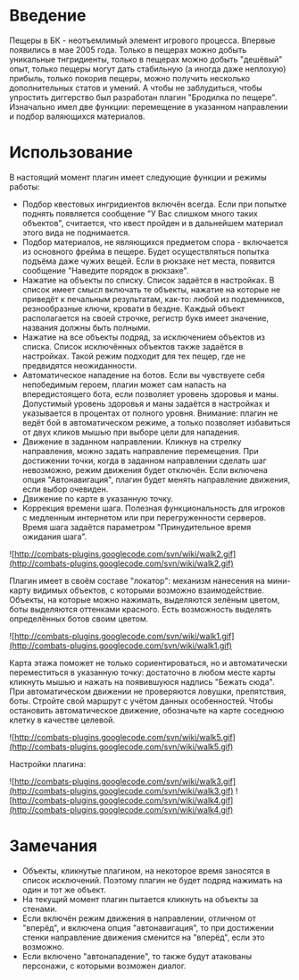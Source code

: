 # Введение #

Пещеры в БК - неотъемлимый элемент игрового процесса. Впервые появились в мае 2005 года. Только в пещерах можно добыть уникальные тнгридиенты, только в пещерах можно добыть "дешёвый" опыт, только пещеры могут дать стабильную (а иногда даже неплохую) прибыль, только покорив пещеры, можно получить несколько дополнительных статов и умений. А чтобы не заблудиться, чтобы упростить диггерство был разработан плагин "Бродилка по пещере". Изначально имел две функции: перемещение в указанном направлении и подбор валяющихся материалов.

# Использование #

В настоящий момент плагин имеет следующие функции и режимы работы:
  * Подбор квестовых ингридиентов включён всегда. Если при попытке поднять появляется сообщение "У Вас слишком много таких объектов", считается, что квест пройден и в дальнейшем материал этого вида не поднимается.
  * Подбор материалов, не являющихся предметом спора - включается из основного фрейма в пещере. Будет осуществляться попытка подъёма даже чужих вещей. Если в рюкзаке нет места, появится сообщение "Наведите порядок в рюкзаке".
  * Нажатие на объекты по списку. Список задаётся в настройках. В список имеет смысл включать те объекты, нажатие на которые не приведёт к печальным результатам, как-то: любой из подземников, резнообразные ключи, кровати в бездне. Каждый объект располагается на своей строчке, регистр букв имеет значение, названия должны быть полными.
  * Нажатие на все объекты подряд, за исключением объектов из списка. Список исключённых объектов также задаётся в настройках. Такой режим подходит для тех пещер, где не предвидятся неожиданности.
  * Автоматическое нападение на ботов. Если вы чувствуете себя непобедимым героем, плагин может сам напасть на впередистоящего бота, если позволяет уровень здоровья и маны. Допустимый уровень здоровья и маны задаётся в настройках и указывается в процентах от полного уровня. Внимание: плагин не ведёт бой в автоматическом режиме, а только позволяет избавиться от двух кликов мышью при выборе цели для нападения.
  * Движение в заданном направлении. Кликнув на стрелку направления, можно задать направление перемещения. При достижении точки, когда в заданном направлении сделать шаг невозможно, режим движения будет отключён. Если включена опция "Автонавигация", плагин будет менять направление движения, если выбор очевиден.
  * Движение по карте в указанную точку.
  * Коррекция времени шага. Полезная функциональность для игроков с медленным интернетом или при перегруженности серверов. Время шага задаётся параметром "Принудительное время ожидания шага".

![http://combats-plugins.googlecode.com/svn/wiki/walk2.gif](http://combats-plugins.googlecode.com/svn/wiki/walk2.gif)

Плагин имеет в своём составе "локатор": механизм нанесения на мини-карту видимых объектов, с которыми возможно взаимодействие. Объекты, на которые можно нажимать, выделяются зелёным цветом, боты выделяются оттенками красного. Есть возможность выделять определённых ботов своим цветом.

![http://combats-plugins.googlecode.com/svn/wiki/walk1.gif](http://combats-plugins.googlecode.com/svn/wiki/walk1.gif)

Карта этажа поможет не только сориентироваться, но и автоматически переместиться в указанную точку: достаточно в любом месте карты кликнуть мышью и нажать на появившуюся надпись "Бежать сюда". При автоматическом движении не проверяются ловушки, препятствия, боты. Стройте свой маршрут с учётом данных особенностей. Чтобы остановить автоматическое движение, обозначьте на карте соседнюю клетку в качестве целевой.

![http://combats-plugins.googlecode.com/svn/wiki/walk5.gif](http://combats-plugins.googlecode.com/svn/wiki/walk5.gif)

Настройки плагина:

![http://combats-plugins.googlecode.com/svn/wiki/walk3.gif](http://combats-plugins.googlecode.com/svn/wiki/walk3.gif)
![http://combats-plugins.googlecode.com/svn/wiki/walk4.gif](http://combats-plugins.googlecode.com/svn/wiki/walk4.gif)

# Замечания #

  * Объекты, кликнутые плагином, на некоторое время заносятся в список исключений. Поэтому плагин не будет подряд нажимать на один и тот же объект.
  * На текущий момент плагин пытается кликнуть на объекты за стенами.
  * Если включён режим движения в направлении, отличном от "вперёд", и включена опция "автонавигация", то при достижении стенки направление движения сменится на "вперёд", если это возможно.
  * Если включено "автонападение", то также будут атакованы персонажи, с которыми возможен диалог.